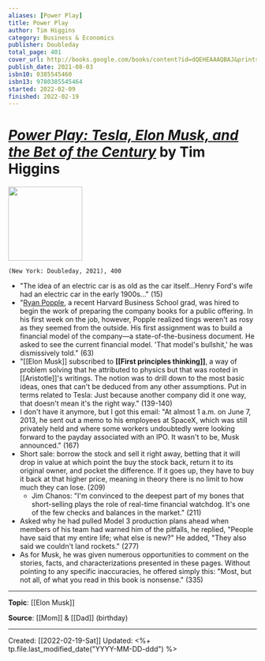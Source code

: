 ```yaml
---
aliases: [Power Play]
title: Power Play
author: Tim Higgins
category: Business & Economics
publisher: Doubleday
total_page: 401
cover_url: http://books.google.com/books/content?id=dQEHEAAAQBAJ&printsec=frontcover&img=1&zoom=1&edge=curl&source=gbs_api
publish_date: 2021-08-03
isbn10: 0385545460
isbn13: 9780385545464
started: 2022-02-09
finished: 2022-02-19
---
```

# [*Power Play: Tesla, Elon Musk, and the Bet of the Century*](https://www.penguinrandomhouse.com/books/611077/power-play-by-tim-higgins/) by Tim Higgins

<img src="https://images3.penguinrandomhouse.com/cover/9780385545457" width=150>

`(New York: Doubleday, 2021), 400`

- "The idea of an electric car is as old as the car itself...Henry Ford's wife had an electric car in the early 1900s..." (15)
- "[Ryan Popple](https://www.linkedin.com/in/rpopple/), a recent Harvard Business School grad, was hired to begin the work of preparing the company books for a public offering. In his first week on the job, however, Popple realized tings weren't as rosy as they seemed from the outside. His first assignment was to build a financial model of the company—a state-of-the-business document. He asked to see the current financial model. 'That model's bullshit,' he was dismissively told." (63)
- "[[Elon Musk]] subscribed to **[[First principles thinking]]**, a way of problem solving that he attributed to physics but that was rooted in [[Aristotle]]'s writings. The notion was to drill down to the most basic ideas, ones that can't be deduced from any other assumptions. Put in terms related to Tesla: Just because another company did it one way, that doesn't mean it's the right way." (139-140)
- I don't have it anymore, but I got this email: "At almost 1 a.m. on June 7, 2013, he sent out a memo to his employees at SpaceX, which was still privately held and where some workers undoubtedly were looking forward to the payday associated with an IPO. It wasn't to be, Musk announced." (167)
- Short sale: borrow the stock and sell it right away, betting that it will drop in value at which point the buy the stock back, return it to its original owner, and pocket the difference. If it goes up, they have to buy it back at that higher price, meaning in theory there is no limit to how much they can lose. (209)
	- Jim Chanos: "I'm convinced to the deepest part of my bones that short-selling plays the role of real-time financial watchdog. It's one of the few checks and balances in the market." (211)
- Asked why he had pulled Model 3 production plans ahead when members of his team had warned him of the pitfalls, he replied, "People have said that my entire life; what else is new?" He added, "They also said we couldn't land rockets." (277)
- As for Musk, he was given numerous opportunities to comment on the stories, facts, and characterizations presented in these pages. Without pointing to any specific inaccuracies, he offered simply this: "Most, but not all, of what you read in this book is nonsense." (335)


--- 
**Topic**: [[Elon Musk]]

**Source**: [[Mom]] & [[Dad]] (birthday)

---
Created: [[2022-02-19-Sat]]
Updated: <%+ tp.file.last_modified_date("YYYY-MM-DD-ddd") %>
